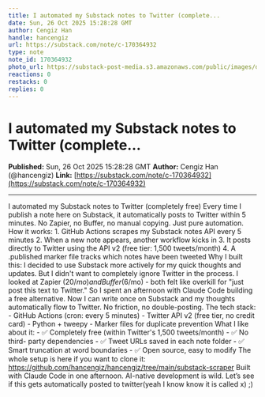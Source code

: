 ```yaml
---
title: I automated my Substack notes to Twitter (complete...
date: Sun, 26 Oct 2025 15:28:28 GMT
author: Cengiz Han
handle: hancengiz
url: https://substack.com/note/c-170364932
type: note
note_id: 170364932
photo_url: https://substack-post-media.s3.amazonaws.com/public/images/dd3c9352-78f7-4a7e-ab29-7efd239dd41c_400x400.jpeg
reactions: 0
restacks: 0
replies: 0
---
```


# I automated my Substack notes to Twitter (complete...

**Published:** Sun, 26 Oct 2025 15:28:28 GMT
**Author:** Cengiz Han (@hancengiz)
**Link:** [https://substack.com/note/c-170364932](https://substack.com/note/c-170364932)

---

I automated my Substack notes to Twitter (completely free) Every time I
publish a note here on Substack, it automatically posts to Twitter within 5
minutes. No Zapier, no Buffer, no manual copying. Just pure automation. How it
works: 1\. GitHub Actions scrapes my Substack notes API every 5 minutes 2\.
When a new note appears, another workflow kicks in 3\. It posts directly to
Twitter using the API v2 (free tier: 1,500 tweets/month) 4\. A .published
marker file tracks which notes have been tweeted Why I built this: I decided
to use Substack more actively for my quick thoughts and updates. But I didn't
want to completely ignore Twitter in the process. I looked at Zapier ($20/mo)
and Buffer ($6/mo) - both felt like overkill for "just post this text to
Twitter." So I spent an afternoon with Claude Code building a free
alternative. Now I can write once on Substack and my thoughts automatically
flow to Twitter. No friction, no double-posting. The tech stack: \- GitHub
Actions (cron: every 5 minutes) \- Twitter API v2 (free tier, no credit card)
\- Python + tweepy \- Marker files for duplicate prevention What I like about
it: \- ✅ Completely free (within Twitter's 1,500 tweets/month) \- ✅ No third-
party dependencies \- ✅ Tweet URLs saved in each note folder \- ✅ Smart
truncation at word boundaries \- ✅ Open source, easy to modify The whole setup
is here if you want to clone it:
https://github.com/hancengiz/hancengiz/tree/main/substack-scraper Built with
Claude Code in one afternoon. AI-native development is wild. Let’s see if this
gets automatically posted to twitter(yeah I know know it is called x) ;)
